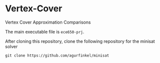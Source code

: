 # Vertex-Cover
Vertex Cover Approximation Comparisons

The main executable file is `ece650-prj`.

After cloning this repository, clone the following repository for the minisat solver

```
git clone https://github.com/agurfinkel/minisat
```

